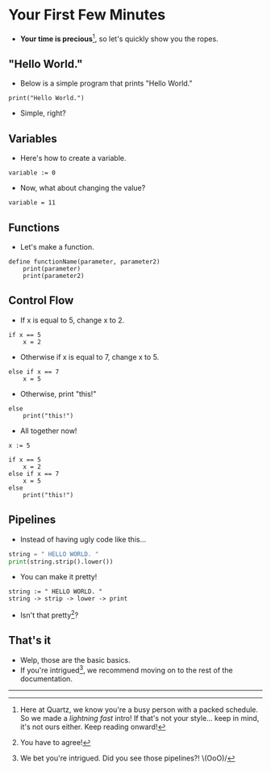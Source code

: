 # Your First Few Minutes

- **Your time is precious**[^1], so let's quickly show you the ropes.

## "Hello World."

- Below is a simple program that prints "Hello World."

```qrtz
print("Hello World.")
```

- Simple, right?

## Variables

- Here's how to create a variable.

```qrtz
variable := 0
```

- Now, what about changing the value?

```qrtz
variable = 11
```

## Functions

- Let's make a function.

```qrtz
define functionName(parameter, parameter2)
    print(parameter)
    print(parameter2)
```

## Control Flow

- If x is equal to 5, change x to 2.

```qrtz
if x == 5
    x = 2
```

- Otherwise if x is equal to 7, change x to 5.

```qrtz
else if x == 7
    x = 5
```

- Otherwise, print "this!"

```qrtz
else
    print("this!")
```

- All together now!

```qrtz
x := 5

if x == 5
    x = 2
else if x == 7
    x = 5
else
    print("this!")
```

## Pipelines

- Instead of having ugly code like this...

```py
string = " HELLO WORLD. "
print(string.strip().lower())
```

- You can make it pretty!

```qrtz
string := " HELLO WORLD. "
string -> strip -> lower -> print
```

- Isn't that pretty[^2]?

## That's it

- Welp, those are the basic basics.
- If you're intrigued[^3], we recommend moving on to the rest of the documentation.

---

[^1]: Here at Quartz, we know you're a busy person with a packed schedule.
  So we made a *lightning fast* intro!
  If that's not your style... keep in mind, it's not ours either.
  Keep reading onward!
[^2]: You have to agree!
[^3]: We bet you're intrigued.
  Did you see those pipelines?! \\(OoO)/

